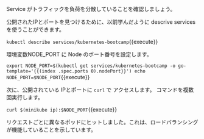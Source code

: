 
Service がトラフィックを負荷を分散していることを確認しましょう。

公開されたIPとポートを見つけるために、以前学んだように descrive services を使うことができます。

`kubectl describe services/kubernetes-bootcamp`{{execute}}

環境変数NODE_PORT に Node のポート番号を設定します。

`export NODE_PORT=$(kubectl get services/kubernetes-bootcamp -o go-template='{{(index .spec.ports 0).nodePort}}')
echo NODE_PORT=$NODE_PORT`{{execute}}

次に、公開されている IPとポートに `curl` で アクセスします。 コマンドを複数回実行します。

`curl $(minikube ip):$NODE_PORT`{{execute}}

リクエストごとに異なるポッドにヒットしました。これは、ロードバランシングが機能していることを示しています。
